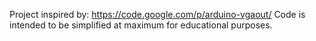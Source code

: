Project inspired by: https://code.google.com/p/arduino-vgaout/
Code is intended to be simplified at maximum for educational purposes.